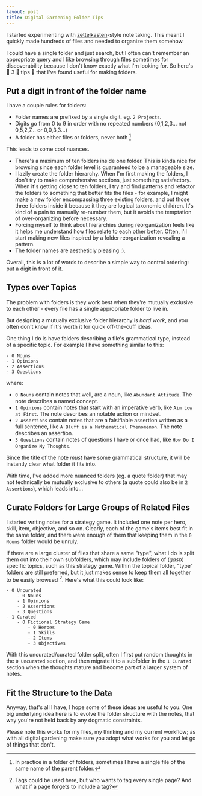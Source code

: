 ```yaml
---
layout: post
title: Digital Gardening Folder Tips
---
```


I started experimenting with  [zettelkasten](https://en.wikipedia.org/wiki/Zettelkasten)-style note taking. This meant I quickly made hundreds of files and needed to organize them somehow. 

I could have a single folder and just search, but I often can't remember an appropriate query and I like browsing through files sometimes for discoverability because I don't know exactly what I'm looking for.  So here's 👏 3 👏  tips 👏  that I've found useful for making folders.

## Put a digit in front of the folder name
I have a couple rules for folders:
- Folder names are prefixed by a single digit, eg. `2 Projects`.
- Digits go from 0 to 9 in order with no repeated numbers (0,1,2,3... not 0,5,2,7... or 0,0,3,3...)
- A folder has either files or folders, never both [^1] 

This leads to some cool nuances.

- There's a maximum of ten folders inside one folder. This is kinda nice for browsing since each folder level is guaranteed to be a manageable size.
- I lazily create the folder hierarchy. When I'm first making the folders, I don't try to make comprehensive sections, just something satisfactory. When it's getting close to ten folders, I try and find patterns and refactor the folders to something that better fits the files - for example, I might make a new folder encompassing three existing folders, and put those three folders inside it because it they are logical taxonomic children. It's kind of a pain to manually re-number them, but it avoids the temptation of over-organizing before necessary.
- Forcing myself to think about hierarchies during reorganization feels like it helps me understand how files relate to each other better. Often, I'll start making new files inspired by a folder reorganization revealing a pattern.
- The folder names are aestheticly pleasing :).

Overall, this is a lot of words to describe a simple way to control ordering: put a digit in front of it.

## Types over Topics
The problem with folders is they work best when they're mutually exclusive to each other - every file has a single appropriate folder to live in.

But designing a mutually exclusive folder hierarchy is *hard work*, and you often don't know if it's worth it for quick off-the-cuff ideas.

One thing I do is have folders describing a file's grammatical type, instead of a specific topic. For example I have something similar to this:

```
- 0 Nouns
- 1 Opinions
- 2 Assertions
- 3 Questions
```

where:
- `0 Nouns` contain notes that well, are a noun, like `Abundant Attitude`. The note describes a named concept.
- `1 Opinions` contain notes that start with an imperative verb, like `Aim Low at First`. The note describes an notable action or mindset.
- `2 Assertions` contain notes that are a falsifiable assertion written as a full sentence, like `A Bluff is a Mathematical Phenomenon`. The note describes an assertion.
- `3 Questions` contain notes of questions I have or once had, like `How Do I Organize My Thoughts`.

Since the title of the note *must* have some grammatical structure, it will be instantly clear what folder it fits into. 

With time, I've added more nuanced folders (eg. a quote folder) that may not technically be mutually exclusive to others (a quote could also be in `2 Assertions`), which leads into...

## Curate Folders for Large Groups of Related Files
I started writing notes for a strategy game. It included one note per hero, skill, item, objective, and so on. Clearly, each of the game's items best fit in the same folder, and there were enough of them that keeping them in the `0 Nouns` folder would be unruly.

If there are a large cluster of files that share a same "type", what I do is split them out into their own subfolders, which may include folders of (*gasp*) specific topics, such as this strategy game. Within the topical folder, "type" folders are still preferred, but it just makes sense to keep them all together to be easily browsed [^2]. Here's what this could look like:

```
- 0 Uncurated
	- 0 Nouns
	- 1 Opinions
	- 2 Assertions
	- 3 Questions
- 1 Curated
	- 0 Fictional Strategy Game
		- 0 Heroes
		- 1 Skills
		- 2 Items
		- 3 Objectives
```


With this uncurated/curated folder split, often I first put random thoughts in the `0 Uncurated` section, and then migrate it to a subfolder in the `1 Curated` section when the thoughts mature and become part of a larger system of notes.

## Fit the Structure to the Data
Anyway, that's all I have, I hope some of these ideas are useful to you. One big underlying idea here is to evolve the folder structure with the notes, that way you're not held back by any dogmatic constraints.

Please note this works for my files, my thinking and my current workflow; as with all digital gardening make sure you adopt what works for you and let go of things that don't.



[^1]: In practice in a folder of folders, sometimes I have a single file of the same name of the parent folder.
[^2]: Tags could be used here, but who wants to tag every single page? And what if a page forgets to include a tag?
